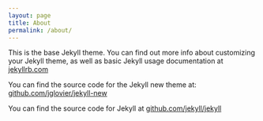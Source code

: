 ```yaml
---
layout: page
title: About
permalink: /about/
---
```


This is the base Jekyll theme. You can find out more info about customizing your Jekyll theme, as well as basic Jekyll usage documentation at 
[jekyllrb.com](http://jekyllrb.com/)

You can find the source code for the Jekyll new theme at: [github.com/jglovier/jekyll-new](https://github.com/jglovier/jekyll-new)

You can find the source code for Jekyll at [github.com/jekyll/jekyll](https://github.com/jekyll/jekyll)
